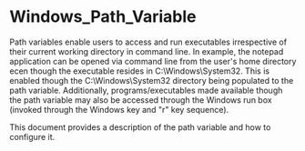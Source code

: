 # Windows_Path_Variable
Path variables enable users to access and run executables irrespective of their current working directory in command line.  In example, the notepad application can be opened via command line from the user's home directory ecen though the executable resides in C:\Windows\System32.  This is enabled though the C:\Windows\System32 directory being populated to the path variable. Additionally, programs/executables made available though the path variable may also be accessed through the Windows run box (invoked through the Windows key and "r" key sequence).

This document provides a description of the path variable and how to configure it.
